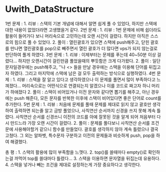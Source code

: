 # Uwith_DataStructure
1번 문제 : 
    1. 리뷰 : 스택의 기본 개념에 대해서 알면 쉽게 풀 수 있었다, 하지만 스택에 대한 내용이 없었더라면 고생했을거 같다.
2번 문제 : 
    1. 리뷰 : 1번 문제에 비해 쉽더라도 활용이 들어가다 보니 머리속으로 고민하는데 오랜 시간이 걸렸다. 하지만 아직은 스스로의 힘으로 풀 수 있었다.
    2. 풀이 : 열린괄호가 있으면 스택에 push해주고, 닫힌 괄호를 만나면 열린괄호를 pop으로 빼주면서 열린 괄호가 더 많다면 vps가 되지 않는걸로 판단하여 풀게 하였다.
3번 문제 : 
    1. 리뷰 : 이제부터는 문제를 푸는데 40~50분 이상 걸렸다... 하지만 오랜시간이 걸린만큼 풀었을때의 뿌듯함은 크게 다가왔다. 
    2. 풀이 : 일단 문자일경우에는 push해주고, ''나 <> 들을 만날 경우에는 스택을 이용해 단어를 뒤집고자 하였다. 그리고 마지막에 스택에 남은 걸 모두 출력하는 방식으로 실행하였다.
4번 문제 : 
    1. 리뷰 : 스택을 잘 알고 있다고 생각하였으나 이 문제를 풀면서 많이 부족하다고 느껴졌다... 머리속으로는 어떤식으로 연결되는지 알겠으나 이를 코드로 짜고자 하니 머리가 하애졌다
    2. 풀이 : 스택이 비어있거나 이전 문자와 같다면 뽑기를 해주고, 아닌 경우에는 push 해준다, 모든 문자를  반복한 이후에 스택이 비어있다면 좋은 단어로 count를 추가한다.
5번 문제 : 
    1. 리뷰 : 처음에 문제를 풀때 문제를 제대로 읽지 않고 괄호만 생각하여 출력하면 되는줄 알고 금방 풀었으나, 사칙연산 순서까지 신경을 쓰지 못해 계속 틀렸다. 사칙연산 순서를 신경쓰니 이전의 코드를 아예 잘못된 것을 알게 되어 처음부터 다시 만드느라 가장 오랜 시간이 걸렸다.
    2. 풀이 : 문제를 풀다보니 사칙연산 순서를 조건문에 사용해야할거 같으니 함수를 만들었다. 괄호를 생각하지 않아 계속 틀렸으나 결국 고쳤다. 그 외는 알파벳, 특수문자 구분하고 이전의 문제들과 비슷하게 push, pop을 하여 해결했다.


총 평 : 
    1. 스택의 활용에 많이 부족함을 느꼇다.
    2. top()를 쓸때마다 empty()로 확인하는걸 까먹어 top를 쓸대마다 틀렸다...
    3. 스택을 이용하면 문자열을 뒤집는데 유용하다.
    4. 스택을 넣거나 빼는 조건을 제대로 설정하는게 가장 중요하다고 생각한다.